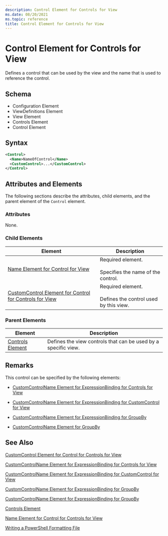 ```yaml
---
description: Control Element for Controls for View
ms.date: 08/20/2021
ms.topic: reference
title: Control Element for Controls for View
---
```

# Control Element for Controls for View

Defines a control that can be used by the view and the name that is used to reference the control.

## Schema

- Configuration Element
- ViewDefinitions Element
- View Element
- Controls Element
- Control Element

## Syntax

```xml
<Control>
  <Name>NameOfControl</Name>
  <CustomControl>...</CustomControl>
</Control>
```

## Attributes and Elements

The following sections describe the attributes, child elements, and the parent element of the
`Control` element.

### Attributes

None.

### Child Elements

|Element|Description|
|-------------|-----------------|
|[Name Element for Control for View](./name-element-for-control-for-controls-for-view-format.md)|Required element.<br /><br /> Specifies the name of the control.|
|[CustomControl Element for Control for Controls for View](./customcontrol-element-for-control-for-controls-for-view-format.md)|Required element.<br /><br /> Defines the control used by this view.|

### Parent Elements

|Element|Description|
|-------------|-----------------|
|[Controls Element](./controls-element-for-view-format.md)|Defines the view controls that can be used by a specific view.|

## Remarks

This control can be specified by the following elements:

- [CustomControlName Element for ExpressionBinding for Controls for View](./customcontrolname-element-for-expressionbinding-for-controls-for-view-format.md)

- [CustomControlName Element for ExpressionBinding for CustomControl for View](./customcontrolname-element-for-expressionbinding-for-customcontrol-for-view-format.md)

- [CustomControlName Element for ExpressionBinding for GroupBy](./customcontrolname-element-for-expressionbinding-for-groupby-format.md)

- [CustomControlName Element for GroupBy](./customcontrolname-element-for-groupby-format.md)

## See Also

[CustomControl Element for Control for Controls for View](./customcontrol-element-for-control-for-controls-for-view-format.md)

[CustomControlName Element for ExpressionBinding for Controls for View](./customcontrolname-element-for-expressionbinding-for-controls-for-view-format.md)

[CustomControlName Element for ExpressionBinding for CustomControl for View](./customcontrolname-element-for-expressionbinding-for-customcontrol-for-view-format.md)

[CustomControlName Element for ExpressionBinding for GroupBy](./customcontrolname-element-for-expressionbinding-for-groupby-format.md)

[CustomControlName Element for ExpressionBinding for GroupBy](./customcontrolname-element-for-expressionbinding-for-groupby-format.md)

[Controls Element](./controls-element-for-view-format.md)

[Name Element for Control for Controls for View](./name-element-for-control-for-controls-for-view-format.md)

[Writing a PowerShell Formatting File](./writing-a-powershell-formatting-file.md)
